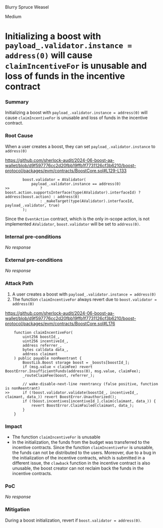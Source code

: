 Blurry Spruce Weasel

Medium

# Initializing a boost with `payload_.validator.instance = address(0)` will cause `claimIncentiveFor` is unusable and loss of funds in the incentive contract

### Summary

Initializing a boost with `payload_.validator.instance = address(0)` will cause `claimIncentiveFor` is unusable and loss of funds in the incentive contract.

### Root Cause

When a user creates a boost, they can set `payload_.validator.instance` to `address(0)`

https://github.com/sherlock-audit/2024-06-boost-aa-wallet/blob/d9f597776cc2d20fbb19ffb1f7731126cf3b6210/boost-protocol/packages/evm/contracts/BoostCore.sol#L129-L133

```solidity
        boost.validator = AValidator(
            payload_.validator.instance == address(0)
>>              ? boost.action.supportsInterface(type(AValidator).interfaceId) ? address(boost.action) : address(0)
                : _makeTarget(type(AValidator).interfaceId, payload_.validator, true)
        );
```

Since the `EventAction` contract, which is the only in-scope action, is not implemented `AValidator`, `boost.validator` will be set to `address(0)`.



### Internal pre-conditions

_No response_

### External pre-conditions

_No response_

### Attack Path

1. A user creates a boost with `payload_.validator.instance = address(0)`
2. The function `claimIncentiveFor` always revert due to `boost.validator = address(0)`

https://github.com/sherlock-audit/2024-06-boost-aa-wallet/blob/d9f597776cc2d20fbb19ffb1f7731126cf3b6210/boost-protocol/packages/evm/contracts/BoostCore.sol#L176

```solidity
    function claimIncentiveFor(
        uint256 boostId_,
        uint256 incentiveId_,
        address referrer_,
        bytes calldata data_,
        address claimant
    ) public payable nonReentrant {
        BoostLib.Boost storage boost = _boosts[boostId_];
        if (msg.value < claimFee) revert BoostError.InsufficientFunds(address(0), msg.value, claimFee);
        _routeClaimFee(boost, referrer_);

        // wake-disable-next-line reentrancy (false positive, function is nonReentrant)
>>      if (!boost.validator.validate(boostId_, incentiveId_, claimant, data_)) revert BoostError.Unauthorized();
        if (!boost.incentives[incentiveId_].claim(claimant, data_)) {
            revert BoostError.ClaimFailed(claimant, data_);
        }
    }
```

### Impact

- The function `claimIncentiveFor` is unusable
- In the initialization, the funds from the budget was transferred to the incentive contracts. Since the function `claimIncentiveFor` is unusable, the funds can not be distributed to the users. Moreover, due to a bug in the initialization of the incentive contracts, which is submitted in a different issue, the `clawback` function in the incentive contract is also unusable, the boost creator can not reclaim back the funds in the incentive contracts.

### PoC

_No response_

### Mitigation

During a boost initialization, revert if `boost.validator = address(0)`.